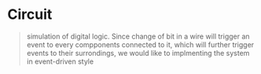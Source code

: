 # Circuit
> simulation of digital logic. Since change of bit in a wire will trigger
an event to every compponents connected to it, which will further trigger events to their surrondings, we would like to implmenting the system in  event-driven style